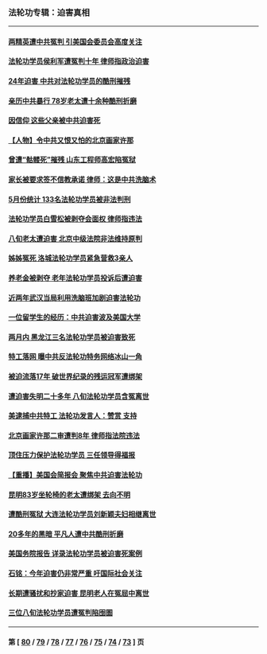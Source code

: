 ### 法轮功专辑：迫害真相
---
#### [两精英遭中共冤判 引美国会委员会高度关注](../../pages/nf4379/n14026429.md?07130430) 
#### [法轮功学员侯利军遭冤判十年 律师指政治迫害](../../pages/nf4379/n14020465.md?07130430) 
#### [24年迫害 中共对法轮功学员的酷刑摧残](../../pages/nf4379/n14016856.md?07130430) 
#### [亲历中共暴行 78岁老太遭十余种酷刑折磨](../../pages/nf4379/n14016167.md?07130430) 
#### [因信仰 这些父亲被中共迫害死](../../pages/nf4379/n14015381.md?07130430) 
#### [【人物】令中共又恨又怕的北京画家许那](../../pages/nf4379/n14015698.md?07130430) 
#### [曾遭“骷髅死”摧残 山东工程师高宏陷冤狱](../../pages/nf4379/n14014585.md?07130430) 
#### [家长被要求签不信教承诺 律师：这是中共洗脑术](../../pages/nf4379/n14014255.md?07130430) 
#### [5月份统计 133名法轮功学员被非法判刑](../../pages/nf4379/n14013124.md?07130430) 
#### [法轮功学员白雪松被剥夺会面权 律师指违法](../../pages/nf4379/n14012545.md?07130430) 
#### [八旬老太遭迫害 北京中级法院非法维持原判](../../pages/nf4379/n14011579.md?07130430) 
#### [姊姊冤死 洛城法轮功学员紧急营救3亲人](../../pages/nf4379/n14011859.md?07130430) 
#### [养老金被剥夺 老年法轮功学员投诉后遭迫害](../../pages/nf4379/n14011154.md?07130430) 
#### [近两年武汉当局利用洗脑班加剧迫害法轮功](../../pages/nf4379/n14009413.md?07130430) 
#### [一位留学生的经历：中共迫害波及美国大学](../../pages/nf4379/n14008375.md?07130430) 
#### [两月内 黑龙江三名法轮功学员被迫害致死](../../pages/nf4379/n14006552.md?07130430) 
#### [特工落网 曝中共反法轮功特务网络冰山一角](../../pages/nf4379/n14006412.md?07130430) 
#### [被迫流落17年 破世界纪录的残运冠军遭绑架](../../pages/nf4379/n14006004.md?07130430) 
#### [遭迫害失明二十多年 八旬法轮功学员含冤离世](../../pages/nf4379/n14005431.md?07130430) 
#### [美逮捕中共特工 法轮功发言人：赞赏 支持](../../pages/nf4379/n14005107.md?07130430) 
#### [北京画家许那二审遭判8年 律师指法院违法](../../pages/nf4379/n14004182.md?07130430) 
#### [顶住压力保护法轮功学员 三任领导得福报](../../pages/nf4379/n14002440.md?07130430) 
#### [【重播】美国会简报会 聚焦中共迫害法轮功](../../pages/nf4379/n14002932.md?07130430) 
#### [昆明83岁坐轮椅的老太遭绑架 去向不明](../../pages/nf4379/n14000874.md?07130430) 
#### [遭酷刑冤狱 大连法轮功学员刘新颖夫妇相继离世](../../pages/nf4379/n13998111.md?07130430) 
#### [20多年的黑暗 平凡人遭中共酷刑折磨](../../pages/nf4379/n13997976.md?07130430) 
#### [美国务院报告 详录法轮功学员被迫害死案例](../../pages/nf4379/n13997752.md?07130430) 
#### [石铭：今年迫害仍非常严重 吁国际社会关注](../../pages/nf4379/n13996099.md?07130430) 
#### [长期遭骚扰和抄家迫害 昆明老人在冤屈中离世](../../pages/nf4379/n13990487.md?07130430) 
#### [三位八旬法轮功学员遭冤判陷囹圄](../../pages/nf4379/n13988869.md?07130430) 

---
#### 第 [ [80](./80.md?07130430) / [79](./79.md?07130430) / [78](./78.md?07130430) / [77](./77.md?07130430) / [76](./76.md?07130430) / [75](./75.md?07130430) / [74](./74.md?07130430) / [73](./73.md?07130430) ] 页
